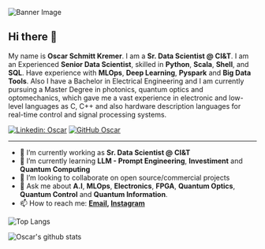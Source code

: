![Banner Image](https://github.com/oscarkremer/oscarkremer/blob/main/images/banner.png)

## Hi there 👋

My name is **Oscar Schmitt Kremer**. I am a **Sr. Data Scientist @ CI&T**. I am an Experienced **Senior Data Scientist**, skilled in **Python**, **Scala**, **Shell**, and **SQL**. Have experience with **MLOps**, **Deep Learning**, **Pyspark** and **Big Data Tools**. Also I have a Bachelor in Electrical Engineering and I am currently pursuing a Master Degree in photonics, quantum optics and optomechanics, which gave me a vast experience in electronic and low-level languages as C, C++ and also hardware description languages for real-time control and signal processing systems.

[![Linkedin: Oscar](https://img.shields.io/badge/-Oscar-blue?style=flat-square&logo=Linkedin&logoColor=white&link=https://www.linkedin.com/in/oscar-kremer/)](https://www.linkedin.com/in/oscar-kremer/)
[![GitHub Oscar](https://img.shields.io/github/followers/oscarkremer?label=follow&style=social)](https://github.com/oscarkremer)

---

- 🔭 I’m currently working as **Sr. Data Scientist @ CI&T**
- 🌱 I’m currently learning **LLM - Prompt Engineering**, **Investiment** and  **Quantum Computing**
- 👯 I’m looking to collaborate on open source/commercial projects
- 💬 Ask me about **A.I**, **MLOps**, **Electronics**, **FPGA**, **Quantum Optics**, **Quantum Control** and **Quantum Information**.
- 📫 How to reach me:
  **[Email](oscarkremer97@gmail.com), [Instagram](https://instagram.com/oscarskremer)**

![Top Langs](https://github-readme-stats.vercel.app/api/top-langs/?username=oscarkremer&layout=compact&theme=dark&hide_border=true)

![Oscar's github stats](https://github-readme-stats.vercel.app/api?username=oscarkremer&show_icons=true&hide_border=true&theme=dark)
